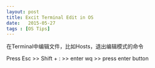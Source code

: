 ```yaml
---
layout: post
title: Excit Terminal Edit in OS
date:   2015-05-27
tags : [OS Tips]
---
```


在Terminal中编辑文件，比如Hosts，退出编辑模式的命令

Press Esc >> Shift + : >> enter wq >> press enter button